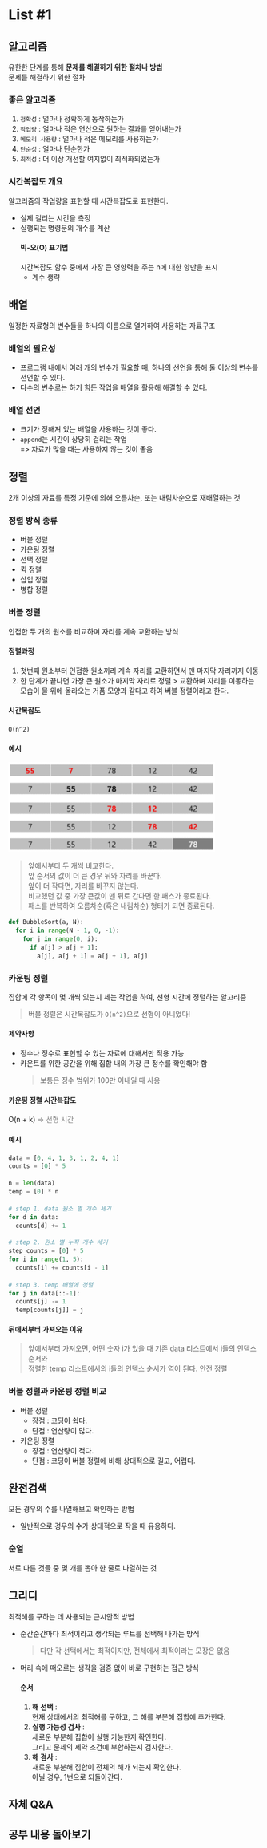# List #1
## 알고리즘
유한한 단계를 통해 **문제를 해결하기 위한 절차나 방법**
<br>문제를 해결하기 위한 절차

### 좋은 알고리즘
1. `정확성` : 얼마나 정확하게 동작하는가
1. `작업량` : 얼마나 적은 연산으로 원하는 결과를 얻어내는가
1. `메모리 사용량` : 얼마나 적은 메모리를 사용하는가
1. `단순성` : 얼마나 단순한가
1. `최적성` : 더 이상 개선할 여지없이 최적화되었는가

### 시간복잡도 개요
알고리즘의 작업량을 표현할 때 시간복잡도로 표현한다.
- 실제 걸리는 시간을 측정
- 실행되는 명령문의 개수를 계산
  #### 빅-오(O) 표기법
  시간복잡도 함수 중에서 가장 큰 영향력을 주는 n에 대한 항만을 표시
  - 계수 생략

## 배열
일정한 자료형의 변수들을 하나의 이름으로 열거하여 사용하는 자료구조
### 배열의 필요성
- 프로그램 내에서 여러 개의 변수가 필요할 때, 하나의 선언을 통해 둘 이상의 변수를 선언할 수 있다.
- 다수의 변수로는 하기 힘든 작업을 배열을 활용해 해결할 수 있다.

### 배열 선언
- 크기가 정해져 있는 배열을 사용하는 것이 좋다.
- `append`는 시간이 상당히 걸리는 작업<br>=> 자료가 많을 때는 사용하지 않는 것이 좋음

## 정렬
2개 이상의 자료를 특정 기준에 의해 오름차순, 또는 내림차순으로 재배열하는 것

### 정렬 방식 종류
- 버블 정렬
- 카운팅 정렬
- 선택 정렬
- 퀵 정렬
- 삽입 정렬
- 병합 정렬

### 버블 정렬
인접한 두 개의 원소를 비교하며 자리를 계속 교환하는 방식

  #### 정렬과정
  1. 첫번째 원소부터 인접한 원소끼리 계속 자리를 교환하면서 맨 마지막 자리까지 이동
  2. 한 단계가 끝나면 가장 큰 원소가 마지막 자리로 정렬
    > 교환하며 자리를 이동하는 모습이 물 위에 올라오는 거품 모양과 같다고 하여 버블 정렬이라고 한다.

  #### 시간복잡도
  `O(n^2)`

  #### 예시
  ![버블정렬 1단계](./image/bubble_step1.PNG)
  > 앞에서부터 두 개씩 비교한다.<br>
  > 앞 순서의 값이 더 큰 경우 뒤와 자리를 바꾼다.<br>
  > 앞이 더 작다면, 자리를 바꾸지 않는다.<br>
  > 비교했던 값 중 가장 큰값이 맨 뒤로 간다면 한 패스가 종료된다.<br>
  > 패스를 반복하여 오름차순(혹은 내림차순) 형태가 되면 종료된다.

  ```python
  def BubbleSort(a, N):
    for i in range(N - 1, 0, -1):
      for j in range(0, i):
        if a[j] > a[j + 1]:
          a[j], a[j + 1] = a[j + 1], a[j]
  ```

### 카운팅 정렬
집합에 각 항목이 몇 개씩 있는지 세는 작업을 하여, 선형 시간에 정렬하는 알고리즘
> 버블 정렬은 시간복잡도가 `O(n^2)`으로 선형이 아니었다!

  #### 제약사항
  - 정수나 정수로 표현할 수 있는 자료에 대해서만 적용 가능
  - 카운트를 위한 공간을 위해 집합 내의 가장 큰 정수를 확인해야 함
    > 보통은 정수 범위가 100만 이내일 때 사용

  #### 카운팅 정렬 시간복잡도
  O(n + k) <span style = "color: #808080">=> 선형 시간</span>

  #### 예시
  ```python
  data = [0, 4, 1, 3, 1, 2, 4, 1]
  counts = [0] * 5

  n = len(data)
  temp = [0] * n

  # step 1. data 원소 별 개수 세기
  for d in data:
    counts[d] += 1

  # step 2. 원소 별 누적 개수 세기
  step_counts = [0] * 5
  for i in range(1, 5):
    counts[i] += counts[i - 1]

  # step 3. temp 배열에 정렬
  for j in data[::-1]:
    counts[j] -= 1
    temp[counts[j]] = j
  ```

  #### 뒤에서부터 가져오는 이유
  > 앞에서부터 가져오면, 어떤 숫자 i가 있을 때 기존 data 리스트에서 i들의 인덱스 순서와<br>정렬한 temp 리스트에서의 i들의 인덱스 순서가 역이 된다.
  > 안전 정렬 

### 버블 정렬과 카운팅 정렬 비교
- 버블 정렬
  - 장점 : 코딩이 쉽다.
  - 단점 : 연산량이 많다.
- 카운팅 정렬
  - 장점 : 연산량이 적다.
  - 단점 : 코딩이 버블 정렬에 비해 상대적으로 길고, 어렵다.

## 완전검색
모든 경우의 수를 나열해보고 확인하는 방법
- 일반적으로 경우의 수가 상대적으로 작을 때 유용하다.

### 순열
서로 다른 것들 중 몇 개를 뽑아 한 줄로 나열하는 것

## 그리디
최적해를 구하는 데 사용되는 근시안적 방법
- 순간순간마다 최적이라고 생각되는 루트를 선택해 나가는 방식
  > 다만 각 선택에서는 최적이지만, 전체에서 최적이라는 모장은 없음
- 머리 속에 떠오르는 생각을 검증 없이 바로 구현하는 접근 방식

  #### 순서
  1. **해 선택** : <br>현재 상태에서의 최적해를 구하고, 그 해를 부분해 집합에 추가한다.
  2. **실행 가능성 검사** : <br>새로운 부분해 집합이 실행 가능한지 확인한다.<br>그리고 문제의 제약 조건에 부합하는지 검사한다.
  3. **해 검사** : <br>새로운 부분해 집합이 전체의 해가 되는지 확인한다.<br>아닐 경우, 1번으로 되돌아간다.

## 자체 Q&A


## 공부 내용 돌아보기